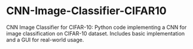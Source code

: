 # CNN-Image-Classifier-CIFAR10
CNN Image Classifier for CIFAR-10: Python code implementing a CNN for image classification on CIFAR-10 dataset. Includes basic implementation and a GUI for real-world usage.
